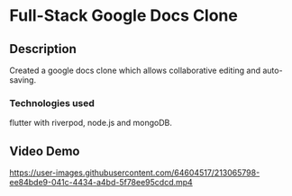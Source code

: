 # Full-Stack Google Docs Clone #

## Description ##
Created a google docs clone which allows collaborative editing and auto-saving. 

### Technologies used ###
flutter with riverpod, node.js and mongoDB.

## Video Demo ##

https://user-images.githubusercontent.com/64604517/213065798-ee84bde9-041c-4434-a4bd-5f78ee95cdcd.mp4


